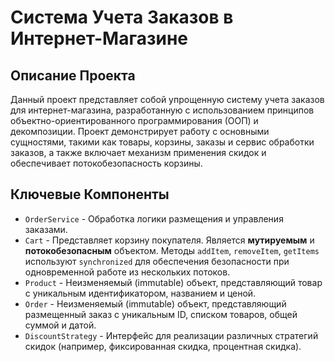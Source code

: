 # Система Учета Заказов в Интернет-Магазине

## Описание Проекта
Данный проект представляет собой упрощенную систему учета заказов для интернет-магазина, разработанную с использованием принципов объектно-ориентированного программирования (ООП) и декомпозиции. Проект демонстрирует работу с основными сущностями, такими как товары, корзины, заказы и сервис обработки заказов, а также включает механизм применения скидок и обеспечивает потокобезопасность корзины.

## Ключевые Компоненты
* `OrderService` - Обработка логики размещения и управления заказами.
* `Cart` - Представляет корзину покупателя. Является **мутируемым** и **потокобезопасным** объектом. Методы `addItem`, `removeItem`, `getItems` используют `synchronized` для обеспечения безопасности при одновременной работе из нескольких потоков.
* `Product` - Неизменяемый (immutable) объект, представляющий товар с уникальным идентификатором, названием и ценой.
* `Order` - Неизменяемый (immutable) объект, представляющий размещенный заказ с уникальным ID, списком товаров, общей суммой и датой.
* `DiscountStrategy` - Интерфейс для реализации различных стратегий скидок (например, фиксированная скидка, процентная скидка).
